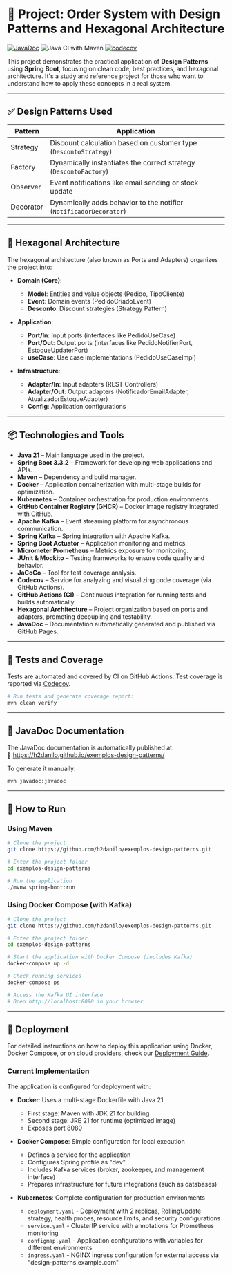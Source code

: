 # 🧠 Project: Order System with Design Patterns and Hexagonal Architecture

[![JavaDoc](https://img.shields.io/badge/docs-javadoc-blue.svg)](https://h2danilo.github.io/exemplos-design-patterns/)
![Java CI with Maven](https://github.com/h2danilo/exemplos-design-patterns/actions/workflows/build.yml/badge.svg)
[![codecov](https://codecov.io/gh/h2danilo/exemplos-design-patterns/branch/main/graph/badge.svg)](https://codecov.io/gh/h2danilo/exemplos-design-patterns)

This project demonstrates the practical application of **Design Patterns** using **Spring Boot**, focusing on clean code, best practices, and hexagonal architecture. It's a study and reference project for those who want to understand how to apply these concepts in a real system.

---

## ✅ Design Patterns Used

| Pattern     | Application                                                                 |
|------------|---------------------------------------------------------------------------|
| Strategy   | Discount calculation based on customer type (`DescontoStrategy`)      |
| Factory    | Dynamically instantiates the correct strategy (`DescontoFactory`)         |
| Observer   | Event notifications like email sending or stock update    |
| Decorator  | Dynamically adds behavior to the notifier (`NotificadorDecorator`) |

---

## 🧱 Hexagonal Architecture

The hexagonal architecture (also known as Ports and Adapters) organizes the project into:

- **Domain (Core)**: 
  - **Model**: Entities and value objects (Pedido, TipoCliente)
  - **Event**: Domain events (PedidoCriadoEvent)
  - **Desconto**: Discount strategies (Strategy Pattern)

- **Application**:
  - **Port/In**: Input ports (interfaces like PedidoUseCase)
  - **Port/Out**: Output ports (interfaces like PedidoNotifierPort, EstoqueUpdaterPort)
  - **useCase**: Use case implementations (PedidoUseCaseImpl)

- **Infrastructure**:
  - **Adapter/In**: Input adapters (REST Controllers)
  - **Adapter/Out**: Output adapters (NotificadorEmailAdapter, AtualizadorEstoqueAdapter)
  - **Config**: Application configurations

---

## 📦 Technologies and Tools

- **Java 21** – Main language used in the project.
- **Spring Boot 3.3.2** – Framework for developing web applications and APIs.
- **Maven** – Dependency and build manager.
- **Docker** – Application containerization with multi-stage builds for optimization.
- **Kubernetes** – Container orchestration for production environments.
- **GitHub Container Registry (GHCR)** – Docker image registry integrated with GitHub.
- **Apache Kafka** – Event streaming platform for asynchronous communication.
- **Spring Kafka** – Spring integration with Apache Kafka.
- **Spring Boot Actuator** – Application monitoring and metrics.
- **Micrometer Prometheus** – Metrics exposure for monitoring.
- **JUnit & Mockito** – Testing frameworks to ensure code quality and behavior.
- **JaCoCo** – Tool for test coverage analysis.
- **Codecov** – Service for analyzing and visualizing code coverage (via GitHub Actions).
- **GitHub Actions (CI)** – Continuous integration for running tests and builds automatically.
- **Hexagonal Architecture** – Project organization based on ports and adapters, promoting decoupling and testability.
- **JavaDoc** – Documentation automatically generated and published via GitHub Pages.

---

## 🧪 Tests and Coverage

Tests are automated and covered by CI on GitHub Actions. Test coverage is reported via [Codecov](https://codecov.io/gh/h2danilo/exemplos-design-patterns).

```bash
# Run tests and generate coverage report:
mvn clean verify
```

---

## 📄 JavaDoc Documentation

The JavaDoc documentation is automatically published at:  
🔗 https://h2danilo.github.io/exemplos-design-patterns/

To generate it manually:

```bash
mvn javadoc:javadoc
```

---

## 🚀 How to Run

### Using Maven

```bash
# Clone the project
git clone https://github.com/h2danilo/exemplos-design-patterns.git

# Enter the project folder
cd exemplos-design-patterns

# Run the application
./mvnw spring-boot:run
```

### Using Docker Compose (with Kafka)

```bash
# Clone the project
git clone https://github.com/h2danilo/exemplos-design-patterns.git

# Enter the project folder
cd exemplos-design-patterns

# Start the application with Docker Compose (includes Kafka)
docker-compose up -d

# Check running services
docker-compose ps

# Access the Kafka UI interface
# Open http://localhost:8090 in your browser
```

---

## 🐳 Deployment

For detailed instructions on how to deploy this application using Docker, Docker Compose, or on cloud providers, check our [Deployment Guide](./docs/deployment-guide.md).

### Current Implementation

The application is configured for deployment with:

- **Docker**: Uses a multi-stage Dockerfile with Java 21
  - First stage: Maven with JDK 21 for building
  - Second stage: JRE 21 for runtime (optimized image)
  - Exposes port 8080

- **Docker Compose**: Simple configuration for local execution
  - Defines a service for the application
  - Configures Spring profile as "dev"
  - Includes Kafka services (broker, zookeeper, and management interface)
  - Prepares infrastructure for future integrations (such as databases)

- **Kubernetes**: Complete configuration for production environments
  - `deployment.yaml` - Deployment with 2 replicas, RollingUpdate strategy, health probes, resource limits, and security configurations
  - `service.yaml` - ClusterIP service with annotations for Prometheus monitoring
  - `configmap.yaml` - Application configurations with variables for different environments
  - `ingress.yaml` - NGINX ingress configuration for external access via "design-patterns.example.com"
